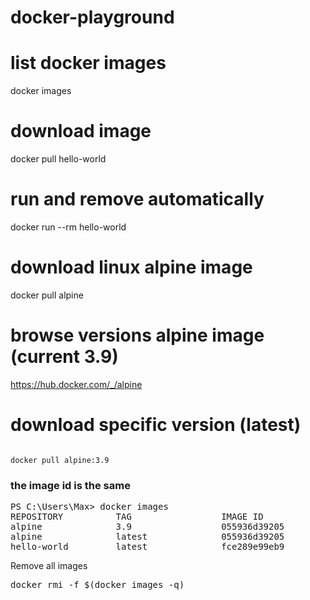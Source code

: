 # docker-playground

# list docker images

docker images

# download image

docker pull hello-world

# run and remove automatically 

docker run --rm hello-world

# download linux alpine image

docker pull alpine

# browse versions alpine image (current 3.9)

https://hub.docker.com/_/alpine

# download specific version (latest)
<code>
docker pull alpine:3.9
</code>

### the image id is the same
<pre>
PS C:\Users\Max> docker images
REPOSITORY          TAG                 IMAGE ID            CREATED             SIZE
alpine              3.9                 055936d39205        2 weeks ago         5.53MB
alpine              latest              055936d39205        2 weeks ago         5.53MB
hello-world         latest              fce289e99eb9        4 months ago        1.84kB
</pre>

Remove all images
<pre>
docker rmi -f $(docker images -q)
</pre>